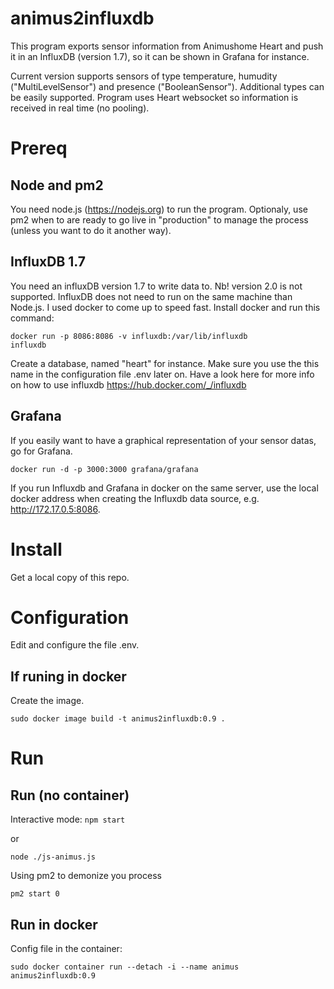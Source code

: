 # animus2influxdb
This program exports sensor information from Animushome Heart and push it in an InfluxDB (version 1.7), so it can be shown in Grafana for instance.

Current version supports sensors of type temperature, humudity ("MultiLevelSensor") and presence ("BooleanSensor"). Additional types can be easily supported. Program uses Heart websocket so information is received in real time (no pooling).

# Prereq

## Node and pm2
You need node.js (https://nodejs.org) to run the program. 
Optionaly, use pm2 when to are ready to go live in "production" to manage the process (unless you want to do it another way).

## InfluxDB 1.7
You need an influxDB version 1.7 to write data to. Nb! version 2.0 is not supported. InfluxDB does not need to run on the same machine than Node.js. 
I used docker to come up to speed fast. Install docker and run this command:

<code>docker run -p 8086:8086 -v influxdb:/var/lib/influxdb influxdb</code>

Create a database, named "heart" for instance. Make sure you use the this name in the configuration file .env later on. Have a look here for more info on how to use influxdb https://hub.docker.com/_/influxdb

## Grafana
If you easily want to have a graphical representation of your sensor datas, go for Grafana.

<code>docker run -d -p 3000:3000 grafana/grafana</code>

If you run Influxdb and Grafana in docker on the same server, use the local docker address when creating the Influxdb data source, e.g. http://172.17.0.5:8086.

# Install

Get a local copy of this repo.

# Configuration

Edit and configure the file .env.

## If runing in docker
Create the image.

<code>sudo docker image build -t animus2influxdb:0.9 .</code>

# Run


## Run (no container)

Interactive mode:
<code>npm start</code>

or 

<code>node ./js-animus.js</code>

Using pm2 to demonize you process

<code>pm2 start 0</code>

## Run in docker

Config file in the container:

<code>sudo docker container run --detach -i --name animus animus2influxdb:0.9</code>


